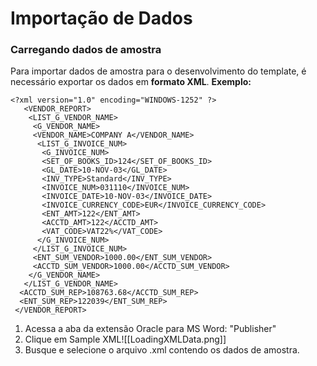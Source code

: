 # Importação de Dados
### Carregando dados de amostra
Para importar dados de amostra para o desenvolvimento do template, é necessário exportar os dados em **formato XML**.
**Exemplo:**
````
<?xml version="1.0" encoding="WINDOWS-1252" ?>
   <VENDOR_REPORT>
    <LIST_G_VENDOR_NAME>
     <G_VENDOR_NAME>
     <VENDOR_NAME>COMPANY A</VENDOR_NAME>
      <LIST_G_INVOICE_NUM>
       <G_INVOICE_NUM>
       <SET_OF_BOOKS_ID>124</SET_OF_BOOKS_ID>
       <GL_DATE>10-NOV-03</GL_DATE>
       <INV_TYPE>Standard</INV_TYPE>
       <INVOICE_NUM>031110</INVOICE_NUM>
       <INVOICE_DATE>10-NOV-03</INVOICE_DATE>
       <INVOICE_CURRENCY_CODE>EUR</INVOICE_CURRENCY_CODE>
       <ENT_AMT>122</ENT_AMT>
       <ACCTD_AMT>122</ACCTD_AMT>
       <VAT_CODE>VAT22%</VAT_CODE>
      </G_INVOICE_NUM>
     </LIST_G_INVOICE_NUM>
     <ENT_SUM_VENDOR>1000.00</ENT_SUM_VENDOR>
     <ACCTD_SUM_VENDOR>1000.00</ACCTD_SUM_VENDOR>  
    </G_VENDOR_NAME>
   </LIST_G_VENDOR_NAME>
  <ACCTD_SUM_REP>108763.68</ACCTD_SUM_REP>
  <ENT_SUM_REP>122039</ENT_SUM_REP>
 </VENDOR_REPORT>
````

1. Acessa a aba da extensão Oracle para MS Word: "Publisher"
2. Clique em Sample XML![[LoadingXMLData.png]]
3. Busque e selecione o arquivo .xml contendo os dados de amostra.